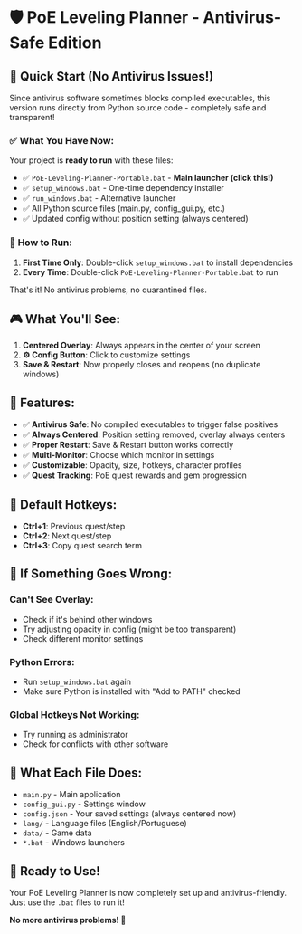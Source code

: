 # 🛡️ PoE Leveling Planner - Antivirus-Safe Edition

## 🚀 Quick Start (No Antivirus Issues!)

Since antivirus software sometimes blocks compiled executables, this version runs directly from Python source code - completely safe and transparent!

### ✅ **What You Have Now:**

Your project is **ready to run** with these files:
- ✅ `PoE-Leveling-Planner-Portable.bat` - **Main launcher (click this!)**
- ✅ `setup_windows.bat` - One-time dependency installer
- ✅ `run_windows.bat` - Alternative launcher
- ✅ All Python source files (main.py, config_gui.py, etc.)
- ✅ Updated config without position setting (always centered)

### 🎯 **How to Run:**

1. **First Time Only**: Double-click `setup_windows.bat` to install dependencies
2. **Every Time**: Double-click `PoE-Leveling-Planner-Portable.bat` to run

That's it! No antivirus problems, no quarantined files.

## 🎮 **What You'll See:**

1. **Centered Overlay**: Always appears in the center of your screen
2. **⚙️ Config Button**: Click to customize settings
3. **Save & Restart**: Now properly closes and reopens (no duplicate windows)

## 🎯 **Features:**

- ✅ **Antivirus Safe**: No compiled executables to trigger false positives
- ✅ **Always Centered**: Position setting removed, overlay always centers
- ✅ **Proper Restart**: Save & Restart button works correctly
- ✅ **Multi-Monitor**: Choose which monitor in settings
- ✅ **Customizable**: Opacity, size, hotkeys, character profiles
- ✅ **Quest Tracking**: PoE quest rewards and gem progression

## 🔧 **Default Hotkeys:**

- **Ctrl+1**: Previous quest/step
- **Ctrl+2**: Next quest/step
- **Ctrl+3**: Copy quest search term

## 🐛 **If Something Goes Wrong:**

### Can't See Overlay:
- Check if it's behind other windows
- Try adjusting opacity in config (might be too transparent)
- Check different monitor settings

### Python Errors:
- Run `setup_windows.bat` again
- Make sure Python is installed with "Add to PATH" checked

### Global Hotkeys Not Working:
- Try running as administrator
- Check for conflicts with other software

## 📁 **What Each File Does:**

- `main.py` - Main application
- `config_gui.py` - Settings window
- `config.json` - Your saved settings (always centered now)
- `lang/` - Language files (English/Portuguese)
- `data/` - Game data
- `*.bat` - Windows launchers

## 🎯 **Ready to Use!**

Your PoE Leveling Planner is now completely set up and antivirus-friendly. Just use the `.bat` files to run it!

**No more antivirus problems! 🎉** 